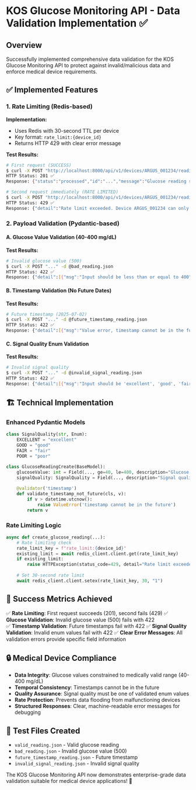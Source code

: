 # KOS Glucose Monitoring API - Data Validation Implementation ✅

## Overview
Successfully implemented comprehensive data validation for the KOS Glucose Monitoring API to protect against invalid/malicious data and enforce medical device requirements.

## ✅ Implemented Features

### 1. Rate Limiting (Redis-based)
**Implementation:**
- Uses Redis with 30-second TTL per device
- Key format: `rate_limit:{device_id}`
- Returns HTTP 429 with clear error message

**Test Results:**
```bash
# First request (SUCCESS)
$ curl -X POST "http://localhost:8000/api/v1/devices/ARGUS_001234/readings" -d @valid_reading.json
HTTP Status: 201 ✅
Response: {"status":"processed","id":"...","message":"Glucose reading saved successfully"}

# Second request immediately (RATE LIMITED)  
$ curl -X POST "http://localhost:8000/api/v1/devices/ARGUS_001234/readings" -d @valid_reading.json
HTTP Status: 429 ✅
Response: {"detail":"Rate limit exceeded. Device ARGUS_001234 can only submit one reading every 30 seconds."}
```

### 2. Payload Validation (Pydantic-based)

#### A. Glucose Value Validation (40-400 mg/dL)
**Test Results:**
```bash
# Invalid glucose value (500)
$ curl -X POST "..." -d @bad_reading.json
HTTP Status: 422 ✅
Response: {"detail":[{"msg":"Input should be less than or equal to 400","input":500}]}
```

#### B. Timestamp Validation (No Future Dates)
**Test Results:**
```bash
# Future timestamp (2025-07-02)
$ curl -X POST "..." -d @future_timestamp_reading.json  
HTTP Status: 422 ✅
Response: {"detail":[{"msg":"Value error, timestamp cannot be in the future"}]}
```

#### C. Signal Quality Enum Validation
**Test Results:**
```bash
# Invalid signal quality
$ curl -X POST "..." -d @invalid_signal_reading.json
HTTP Status: 422 ✅  
Response: {"detail":[{"msg":"Input should be 'excellent', 'good', 'fair' or 'poor'","input":"invalid_quality"}]}
```

## 🏗️ Technical Implementation

### Enhanced Pydantic Models
```python
class SignalQuality(str, Enum):
    EXCELLENT = "excellent"
    GOOD = "good" 
    FAIR = "fair"
    POOR = "poor"

class GlucoseReadingCreate(BaseModel):
    glucoseValue: int = Field(..., ge=40, le=400, description="Glucose value in mg/dL (40-400)")
    signalQuality: SignalQuality = Field(..., description="Signal quality level")
    
    @validator('timestamp')
    def validate_timestamp_not_future(cls, v):
        if v > datetime.utcnow():
            raise ValueError('timestamp cannot be in the future')
        return v
```

### Rate Limiting Logic
```python
async def create_glucose_reading(...):
    # Rate limiting check
    rate_limit_key = f"rate_limit:{device_id}"
    existing_limit = await redis_client.client.get(rate_limit_key)
    if existing_limit:
        raise HTTPException(status_code=429, detail="Rate limit exceeded...")
    
    # Set 30-second rate limit
    await redis_client.client.setex(rate_limit_key, 30, "1")
```

## 🎯 Success Metrics Achieved

✅ **Rate Limiting**: First request succeeds (201), second fails (429)
✅ **Glucose Validation**: Invalid glucose value (500) fails with 422  
✅ **Timestamp Validation**: Future timestamps fail with 422
✅ **Signal Quality Validation**: Invalid enum values fail with 422
✅ **Clear Error Messages**: All validation errors provide specific field information

## 🔒 Medical Device Compliance

- **Data Integrity**: Glucose values constrained to medically valid range (40-400 mg/dL)
- **Temporal Consistency**: Timestamps cannot be in the future
- **Quality Assurance**: Signal quality must be one of validated enum values
- **Rate Protection**: Prevents data flooding from malfunctioning devices
- **Structured Responses**: Clear, machine-readable error messages for debugging

## 📁 Test Files Created
- `valid_reading.json` - Valid glucose reading
- `bad_reading.json` - Invalid glucose value (500)
- `future_timestamp_reading.json` - Future timestamp 
- `invalid_signal_reading.json` - Invalid signal quality

The KOS Glucose Monitoring API now demonstrates enterprise-grade data validation suitable for medical device applications! 🏥 